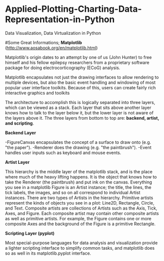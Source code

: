# Applied-Plotting-Charting-Data-Representation-in-Python
Data Visualization, Data Virtualization in Python 

#Some Great Informations;
**Matplotlib**  (http://www.aosabook.org/en/matplotlib.html)

Matplotlib's origin dates to an attempt by one of us (John Hunter) to free himself and his fellow epilepsy researchers from a proprietary software package for doing electrocorticography (ECoG) analysis. 

Matplotlib encapsulates not just the drawing interfaces to allow rendering to multiple devices, but also the basic event handling and windowing of most popular user interface toolkits. Because of this, users can create fairly rich interactive graphics and toolkits

The architecture to accomplish this is logically separated into three layers, which can be viewed as a stack. Each layer that sits above another layer knows how to talk to the layer below it, but the lower layer is not aware of the layers above it. The three layers from bottom to top are: **backend, artist, and scripting**.

**Backend Layer** 

-FigureCanvas encapsulates the concept of a surface to draw onto (e.g. "the paper").
-Renderer does the drawing (e.g. "the paintbrush").
-Event handles user inputs such as keyboard and mouse events.

**Artist Layer**

This hierarchy is the middle layer of the matplotlib stack, and is the place where much of the heavy lifting happens.  It is the object that knows how to take the Renderer (the paintbrush) and put ink on the canvas. Everything you see in a matplotlib Figure is an Artist instance; the title, the lines, the tick labels, the images, and so on all correspond to individual Artist instances. There are two types of Artists in the hierarchy. Primitive artists represent the kinds of objects you see in a plot: Line2D, Rectangle, Circle, and Text. Composite artists are collections of Artists such as the Axis, Tick, Axes, and Figure. Each composite artist may contain other composite artists as well as primitive artists. For example, the Figure contains one or more composite Axes and the background of the Figure is a primitive Rectangle.

**Scripting Layer (pyplot)**

Most special-purpose languages for data analysis and visualization provide a lighter scripting interface to simplify common tasks, and matplotlib does so as well in its matplotlib.pyplot interface.

